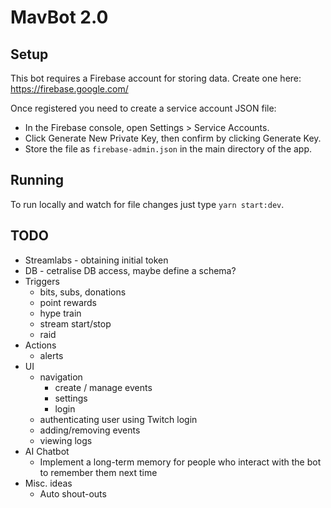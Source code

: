 # MavBot 2.0

## Setup

This bot requires a Firebase account for storing data.
Create one here: https://firebase.google.com/

Once registered you need to create a service account JSON file:
* In the Firebase console, open Settings > Service Accounts.
* Click Generate New Private Key, then confirm by clicking Generate Key.
* Store the file as `firebase-admin.json` in the main directory of the app.

## Running

To run locally and watch for file changes just type `yarn start:dev`.

## TODO

* Streamlabs - obtaining initial token
* DB - cetralise DB access, maybe define a schema?
* Triggers
  * bits, subs, donations
  * point rewards
  * hype train
  * stream start/stop
  * raid
* Actions
  * alerts
* UI
  * navigation
    * create / manage events
    * settings
    * login
  * authenticating user using Twitch login
  * adding/removing events
  * viewing logs
* AI Chatbot
  * Implement a long-term memory for people who interact with the bot to remember them next time
* Misc. ideas
  * Auto shout-outs